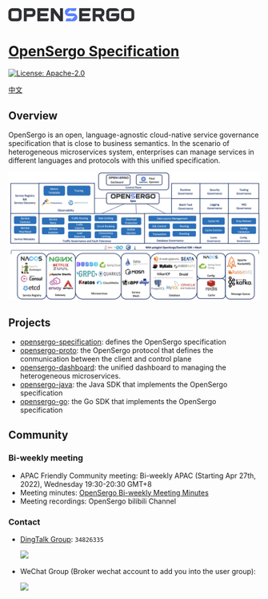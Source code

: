 <img src="/image/opensergo-logo.svg" alt="OpenSergo Logo" width="50%">

# [OpenSergo Specification](./specification/en/README.md)

[![License: Apache-2.0](https://img.shields.io/badge/license-Apache%202.0-blue.svg)](https://www.apache.org/licenses/LICENSE-2.0.txt)

[中文](./README.zh-Hans.md)

## Overview

OpenSergo is an open, language-agnostic cloud-native service governance specification that is close to business semantics.
In the scenario of heterogeneous microservices system, enterprises can manage services in different languages and protocols with this unified specification.

![landscape](./specification/en/images/opensergo-landscape-en.jpg)

## Projects

* [opensergo-specification](https://github.com/opensergo/opensergo-specification): defines the OpenSergo specification
* [opensergo-proto](https://github.com/opensergo/opensergo-proto): the OpenSergo protocol that defines the conmunication between the client and control plane
* [opensergo-dashboard](https://github.com/opensergo/opensergo-dashboard): the unified dashboard to managing the heterogeneous microservices.
* [opensergo-java](https://github.com/opensergo/opensergo-java): the Java SDK that implements the OpenSergo specification
* [opensergo-go](https://github.com/opensergo/opensergo-go): the Go SDK that implements the OpenSergo specification

## Community

### Bi-weekly meeting

* APAC Friendly Community meeting: Bi-weekly APAC (Starting Apr 27th, 2022), Wednesday 19:30-20:30 GMT+8
* Meeting minutes: [OpenSergo Bi-weekly Meeting Minutes](https://www.yuque.com/opensergo/zz79h5/uror1n)
* Meeting recordings: OpenSergo bilibili Channel

### Contact

* [DingTalk Group](https://page.dingtalk.com/wow/dingtalk/act/en-home): `34826335`

  <img src="image/dingtalk-group.jpg" width="300" />

* WeChat Group (Broker wechat account to add you into the user group):

  <img src="image/wechat-group.jpg" width="300" />
